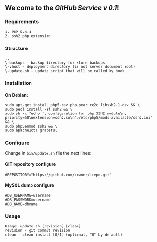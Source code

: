 ## Welcome to the *GitHub Service v 0.1*!

### Requirements
	1. PHP 5.4.4+
	2. ssh2 php extension

### Structure
    ..
    \-backups - backup directory for store backups
    \-vhost - deployment directory (is not server document root)
    \-update.sh - update script that will be called by hook

### Installation
#### On Debian:

    sudo apt-get install php5-dev php-pear re2c libssh2-1-dev && \
    sudo pecl install -af ssh2 && \
    sudo sh -c "echo '; configuration for php SSH2 module\n; priority=50\nextension=ssh2.so\n'>/etc/php5/mods-available/ssh2.ini" && \
    sudo php5enmod ssh2 && \
    sudo apache2ctl graceful

### Configure
Change in ```bin/update.sh``` file the next lines:
#### GIT repository configure

    #REPOSITORY="https://github.com/:owner/:repo.git"

#### MySQL dump configure

    #DB_USERNAME=username
    #DB_PASSWORD=username
    #DB_NAME=dbname

### Usage

    Usage: update.sh [revision] [clean]
    revision - git commit revision
    clean - clean install [0/1] (optional, "0" by default)
